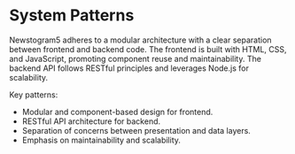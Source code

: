 # System Patterns

Newstogram5 adheres to a modular architecture with a clear separation between frontend and backend code. The frontend is built with HTML, CSS, and JavaScript, promoting component reuse and maintainability. The backend API follows RESTful principles and leverages Node.js for scalability.

Key patterns:
- Modular and component-based design for frontend.
- RESTful API architecture for backend.
- Separation of concerns between presentation and data layers.
- Emphasis on maintainability and scalability.
